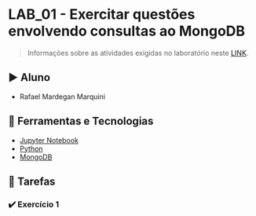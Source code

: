 # LAB_01 - Exercitar questões envolvendo consultas ao MongoDB

> Informações sobre as atividades exigidas no laboratório neste [LINK](https://github.com/thedatasociety/lab-mongodb).

## :arrow_forward: Aluno
* Rafael Mardegan Marquini

## :hammer: Ferramentas e Tecnologias
* [Jupyter Notebook](https://jupyter.org/)
* [Python](https://www.python.org/)
* [MongoDB](https://www.mongodb.com/)

## :pencil: Tarefas

### :heavy_check_mark: Exercício 1